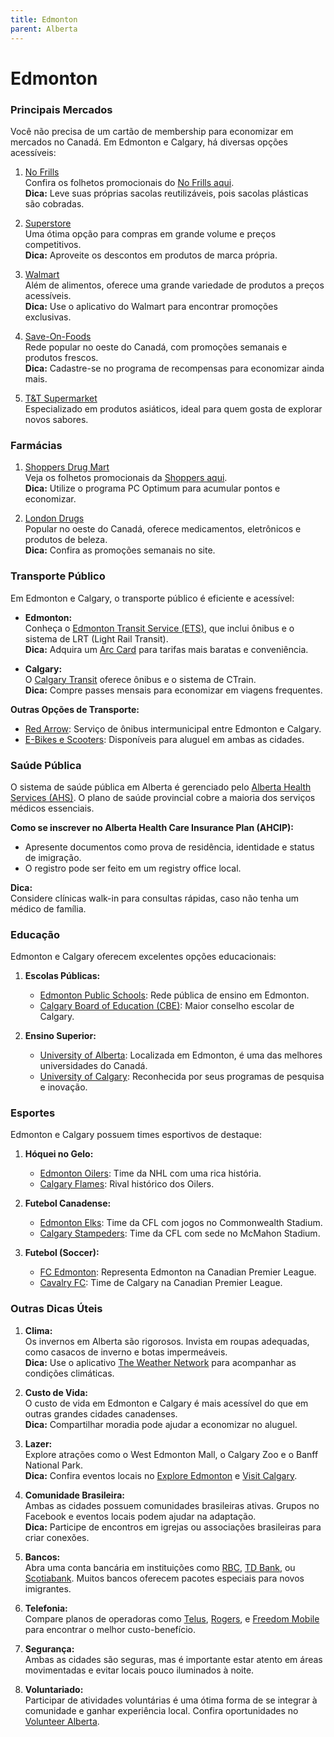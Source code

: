 ```yaml
---
title: Edmonton
parent: Alberta
---
```


# Edmonton

### Principais Mercados

Você não precisa de um cartão de membership para economizar em mercados no Canadá. Em Edmonton e Calgary, há diversas opções acessíveis:

1. [No Frills](https://www.nofrills.ca)  
    Confira os folhetos promocionais do [No Frills aqui](https://flyers.smartcanucks.ca/no-frills-canada).  
    **Dica:** Leve suas próprias sacolas reutilizáveis, pois sacolas plásticas são cobradas.

2. [Superstore](https://www.realcanadiansuperstore.ca)  
    Uma ótima opção para compras em grande volume e preços competitivos.  
    **Dica:** Aproveite os descontos em produtos de marca própria.

3. [Walmart](https://www.walmart.ca)  
    Além de alimentos, oferece uma grande variedade de produtos a preços acessíveis.  
    **Dica:** Use o aplicativo do Walmart para encontrar promoções exclusivas.

4. [Save-On-Foods](https://www.saveonfoods.com)  
    Rede popular no oeste do Canadá, com promoções semanais e produtos frescos.  
    **Dica:** Cadastre-se no programa de recompensas para economizar ainda mais.

5. [T&T Supermarket](https://www.tntsupermarket.com)  
    Especializado em produtos asiáticos, ideal para quem gosta de explorar novos sabores.

### Farmácias

1. [Shoppers Drug Mart](https://www1.shoppersdrugmart.ca/)  
    Veja os folhetos promocionais da [Shoppers aqui](https://flyers.smartcanucks.ca/shoppers-drug-mart-canada).  
    **Dica:** Utilize o programa PC Optimum para acumular pontos e economizar.

2. [London Drugs](https://www.londondrugs.com)  
    Popular no oeste do Canadá, oferece medicamentos, eletrônicos e produtos de beleza.  
    **Dica:** Confira as promoções semanais no site.

### Transporte Público

Em Edmonton e Calgary, o transporte público é eficiente e acessível:

- **Edmonton:**  
  Conheça o [Edmonton Transit Service (ETS)](https://www.edmonton.ca/ets), que inclui ônibus e o sistema de LRT (Light Rail Transit).  
  **Dica:** Adquira um [Arc Card](https://www.edmonton.ca/arc) para tarifas mais baratas e conveniência.

- **Calgary:**  
  O [Calgary Transit](https://www.calgarytransit.com) oferece ônibus e o sistema de CTrain.  
  **Dica:** Compre passes mensais para economizar em viagens frequentes.

**Outras Opções de Transporte:**  
- [Red Arrow](https://www.redarrow.ca): Serviço de ônibus intermunicipal entre Edmonton e Calgary.  
- [E-Bikes e Scooters](https://www.edmonton.ca/transportation/electric-scooters): Disponíveis para aluguel em ambas as cidades.

### Saúde Pública

O sistema de saúde pública em Alberta é gerenciado pelo [Alberta Health Services (AHS)](https://www.albertahealthservices.ca). O plano de saúde provincial cobre a maioria dos serviços médicos essenciais.

**Como se inscrever no Alberta Health Care Insurance Plan (AHCIP):**  
- Apresente documentos como prova de residência, identidade e status de imigração.  
- O registro pode ser feito em um registry office local.

**Dica:**  
Considere clínicas walk-in para consultas rápidas, caso não tenha um médico de família.

### Educação

Edmonton e Calgary oferecem excelentes opções educacionais:

1. **Escolas Públicas:**  
    - [Edmonton Public Schools](https://www.epsb.ca): Rede pública de ensino em Edmonton.  
    - [Calgary Board of Education (CBE)](https://www.cbe.ab.ca): Maior conselho escolar de Calgary.

2. **Ensino Superior:**  
    - [University of Alberta](https://www.ualberta.ca): Localizada em Edmonton, é uma das melhores universidades do Canadá.  
    - [University of Calgary](https://www.ucalgary.ca): Reconhecida por seus programas de pesquisa e inovação.

### Esportes

Edmonton e Calgary possuem times esportivos de destaque:

1. **Hóquei no Gelo:**  
    - [Edmonton Oilers](https://www.nhl.com/oilers): Time da NHL com uma rica história.  
    - [Calgary Flames](https://www.nhl.com/flames): Rival histórico dos Oilers.

2. **Futebol Canadense:**  
    - [Edmonton Elks](https://www.goelks.com): Time da CFL com jogos no Commonwealth Stadium.  
    - [Calgary Stampeders](https://www.stampeders.com): Time da CFL com sede no McMahon Stadium.

3. **Futebol (Soccer):**  
    - [FC Edmonton](https://fcedmonton.canpl.ca): Representa Edmonton na Canadian Premier League.  
    - [Cavalry FC](https://cavalryfc.canpl.ca): Time de Calgary na Canadian Premier League.

### Outras Dicas Úteis

1. **Clima:**  
    Os invernos em Alberta são rigorosos. Invista em roupas adequadas, como casacos de inverno e botas impermeáveis.  
    **Dica:** Use o aplicativo [The Weather Network](https://www.theweathernetwork.com) para acompanhar as condições climáticas.

2. **Custo de Vida:**  
    O custo de vida em Edmonton e Calgary é mais acessível do que em outras grandes cidades canadenses.  
    **Dica:** Compartilhar moradia pode ajudar a economizar no aluguel.

3. **Lazer:**  
    Explore atrações como o West Edmonton Mall, o Calgary Zoo e o Banff National Park.  
    **Dica:** Confira eventos locais no [Explore Edmonton](https://exploreedmonton.com) e [Visit Calgary](https://www.visitcalgary.com).

4. **Comunidade Brasileira:**  
    Ambas as cidades possuem comunidades brasileiras ativas. Grupos no Facebook e eventos locais podem ajudar na adaptação.  
    **Dica:** Participe de encontros em igrejas ou associações brasileiras para criar conexões.

5. **Bancos:**  
    Abra uma conta bancária em instituições como [RBC](https://www.rbc.com), [TD Bank](https://www.td.com), ou [Scotiabank](https://www.scotiabank.com). Muitos bancos oferecem pacotes especiais para novos imigrantes.

6. **Telefonia:**  
    Compare planos de operadoras como [Telus](https://www.telus.com), [Rogers](https://www.rogers.com), e [Freedom Mobile](https://www.freedommobile.ca) para encontrar o melhor custo-benefício.

7. **Segurança:**  
    Ambas as cidades são seguras, mas é importante estar atento em áreas movimentadas e evitar locais pouco iluminados à noite.

8. **Voluntariado:**  
    Participar de atividades voluntárias é uma ótima forma de se integrar à comunidade e ganhar experiência local. Confira oportunidades no [Volunteer Alberta](https://volunteeralberta.ab.ca).

